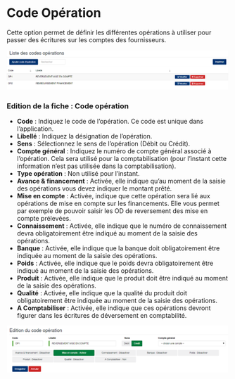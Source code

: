 # Code Opération

Cette option permet de définir les différentes opérations à utiliser pour passer des écritures sur les comptes des fournisseurs.

![](../../.gitbook/assets/codeoperation1.png)

### **Edition de la fiche : Code opération**

* **Code** : Indiquez le code de l’opération. Ce code est unique dans l’application.
* **Libellé** : Indiquez la désignation de l’opération.
* **Sens** : Sélectionnez le sens de l’opération (Débit ou Crédit).
* **Compte général** : Indiquez le numéro de compte général associé à l’opération. Cela sera utilisé pour la comptabilisation (pour l’instant cette information n’est pas utilisée dans la comptabilisation).
* **Type opération** : Non utilisé pour l’instant.
* **Avance & financement** : Activée, elle indique qu’au moment de la saisie des opérations vous devez indiquer le montant prêté.
* **Mise en compte** : Activée, indique que cette opération sera lié aux opérations de mise en compte sur les financements. Elle vous permet par exemple de pouvoir saisir les OD de reversement des mise en compte prélevées.
* **Connaissement** : Activée, elle indique que le numéro de connaissement devra obligatoirement être indiqué au moment de la saisie des opérations.
* **Banque** : Activée, elle indique que la banque doit obligatoirement être indiquée au moment de la saisie des opérations.
* **Poids** : Activée, elle indique que le poids devra obligatoirement être indiqué au moment de la saisie des opérations.
* **Produit** : Activée, elle indique que le produit doit être indiqué au moment de la saisie des opérations.
* **Qualité** : Activée, elle indique que la qualité du produit doit obligatoirement être indiquée au moment de la saisie des opérations.
* **A Comptabiliser** : Activée, elle indique que ces opérations devront figurer dans les écritures de déversement en comptabilité.

![](../../.gitbook/assets/codeoperation2.png)
